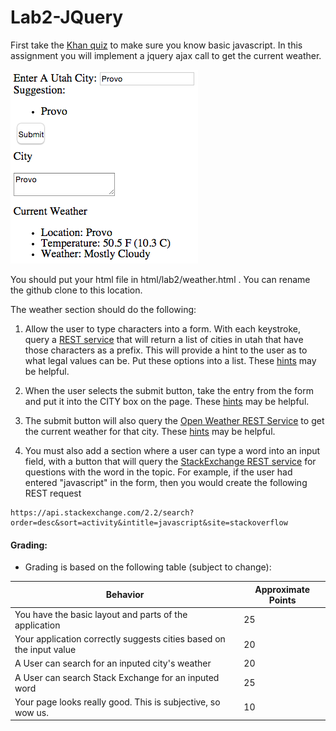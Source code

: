 # Lab2-JQuery
First take the <a href="https://www.khanacademy.org/computing/computer-programming/html-css-js/html-css-js-intro/e/quiz--javascript-recap">Khan quiz</a> to make sure you know basic javascript. In this assignment you will implement a jquery ajax call to get the current weather. 

![Example of Weather Page](Screen%20Shot%202015-02-20%20at%202.05.21%20PM.png)

You should put your html file in html/lab2/weather.html .  You can rename the github clone to this location.

The weather section should do the following:

1) Allow the user to type characters into a form. With each keystroke, query a <a href="http://bioresearch.byu.edu/cs260/jquery/getcity.cgi?q=Pr">REST service</a> that will return a list of cities in utah that have those characters as a prefix. This will provide a hint to the user as to what legal values can be. Put these options into a list. These [hints](https://github.com/BYUCS260/Lab2-JQuery/wiki/Getting-Suggestions-to-Work) may be helpful.

2) When the user selects the submit button, take the entry from the form and put it into the CITY box on the page. These [hints](https://github.com/BYUCS260/Lab2-JQuery/wiki/Getting-Submit-to-Work) may be helpful.

3) The submit button will also query the <a href="https://openweathermap.org/api">Open Weather REST Service</a> to get the current weather for that city. These [hints](https://github.com/BYUCS260/Lab2-JQuery/wiki/Connecting-to-OpenWeather) may be helpful.

4) You must also add a section where a user can type a word into an input field, with a button that will query the [StackExchange REST service](https://api.stackexchange.com/docs/search) for questions with the word in the topic.  For example, if the user had entered "javascript" in the form, then you would create the following REST request

```
https://api.stackexchange.com/2.2/search?order=desc&sort=activity&intitle=javascript&site=stackoverflow
```

#### Grading:

- Grading is based on the following table (subject to change):

Behavior | Approximate Points
--- | ---
You have the basic layout and parts of the application | 25
Your application correctly suggests cities based on the input value | 20
A User can search for an inputed city's weather | 20
A User can search Stack Exchange for an inputed word | 25
Your page looks really good. This is subjective, so wow us. | 10

